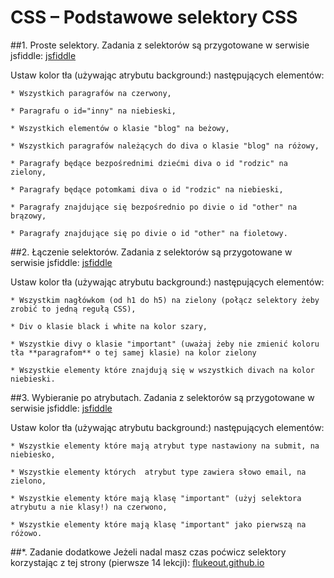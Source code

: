 # CSS – Podstawowe selektory CSS
##1. Proste selektory.
Zadania z selektorów są przygotowane w serwisie jsfiddle: [jsfiddle](http://jsfiddle.net/CodersLab/qtba6fkg/)
 
Ustaw kolor tła (używając atrybutu background:) następujących elementów:

	* Wszystkich paragrafów na czerwony,

	* Paragrafu o id="inny" na niebieski,

	* Wszystkich elementów o klasie "blog" na beżowy,

	* Wszystkich paragrafów należących do diva o klasie "blog" na różowy,

	* Paragrafy będące bezpośrednimi dziećmi diva o id "rodzic" na zielony,

	* Paragrafy będące potomkami diva o id "rodzic" na niebieski,

	* Paragrafy znajdujące się bezpośrednio po divie o id "other" na brązowy,

	* Paragrafy znajdujące się po divie o id "other" na fioletowy.

##2. Łączenie selektorów.
Zadania z selektorów są przygotowane w serwisie jsfiddle: [jsfiddle](http://jsfiddle.net/CodersLab/7pr6qk93/)
 
Ustaw kolor tła (używając atrybutu background:) następujących elementów:

	* Wszystkim nagłówkom (od h1 do h5) na zielony (połącz selektory żeby zrobić to jedną regułą CSS),

	* Div o klasie black i white na kolor szary,

	* Wszystkie divy o klasie "important" (uważaj żeby nie zmienić koloru tła **paragrafom** o tej samej klasie) na kolor zielony

	* Wszystkie elementy które znajdują się w wszystkich divach na kolor niebieski.

##3. Wybieranie po atrybutach.
Zadania z selektorów są przygotowane w serwisie jsfiddle: [jsfiddle](http://jsfiddle.net/CodersLab/41Lk25nh/)
 
Ustaw kolor tła (używając atrybutu background:) następujących elementów:

	* Wszystkie elementy które mają atrybut type nastawiony na submit, na niebiesko,

	* Wszystkie elementy których  atrybut type zawiera słowo email, na zielono,

	* Wszystkie elementy które mają klasę "important" (użyj selektora atrybutu a nie klasy!) na czerwono,
	
	* Wszystkie elementy które mają klasę "important" jako pierwszą na różowo.

##*. Zadanie dodatkowe
Jeżeli nadal masz czas poćwicz selektory korzystając z tej strony (pierwsze 14 lekcji):
[flukeout.github.io](http://flukeout.github.io/ )

 


